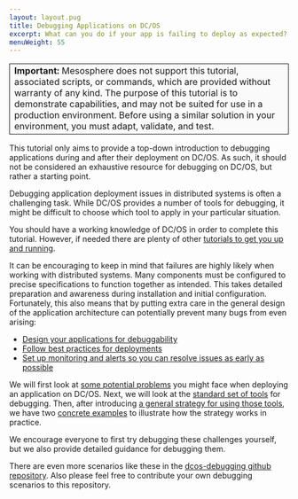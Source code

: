 ```yaml
---
layout: layout.pug
title: Debugging Applications on DC/OS
excerpt: What can you do if your app is failing to deploy as expected?
menuWeight: 55
---
```


<!-- i. Support Disclaimer -->

<table class="table" bgcolor="#FAFAFA"> <tr> <td style="border-left: thin solid; border-top: thin solid; border-bottom: thin solid;border-right: thin solid;"><b>Important:</b> Mesosphere does not support this tutorial, associated scripts, or commands, which are provided without warranty of any kind. The purpose of this tutorial is to demonstrate capabilities, and may not be suited for use in a production environment. Before using a similar solution in your environment, you must adapt, validate, and test.</td> </tr> </table>

<!-- ii. Intro/Set Expectations for this Tutorial -->

This tutorial only aims to provide a top-down introduction to debugging applications during and after their deployment on DC/OS. As such, it should not be considered an exhaustive resource for debugging on DC/OS, but rather a starting point.

Debugging application deployment issues in distributed systems is often a challenging task. While DC/OS provides a number of tools for debugging, it might be difficult to choose which tool to apply in your particular situation.

You should have a working knowledge of DC/OS in order to complete this tutorial. However, if needed there are plenty of other [tutorials to get you up and running](/1.11/tutorials/).

It can be encouraging to keep in mind that failures are highly likely when working with distributed systems. Many components must be configured to precise specifications to function together as intended. This takes detailed  preparation and awareness during installation and initial configuration. Fortunately, this also means that by putting extra care in the general design of the application architecture can potentially prevent many bugs from even arising:

- [Design your applications for debuggability](https://schd.ws/hosted_files/mesosconeu17/a6/MesosCon%20EU%202017%20University%20Slides.pdf)
- [Follow best practices for deployments](https://mesosphere.com/blog/improving-your-deployments/)
- [Set up monitoring and alerts so you can resolve issues as early as possible](https://docs.mesosphere.com/1.10/cli/command-reference/dcos-node/dcos-node-diagnostics/)

We will first look at [some potential problems](/1.11/tutorials/dcos-debug/problems/) you might face when deploying an application on DC/OS. Next, we will look at the [standard set of tools](/1.11/tutorials/dcos-debug/tools/) for debugging. Then, after introducing [a general strategy for using those tools](/1.11/tutorials/dcos-debug/gen-strat/), we have two [concrete examples](/1.11/tutorials/dcos-debug/scenarios/) to illustrate how the strategy works in practice.

We encourage everyone to first try debugging these challenges yourself, but we also provide detailed guidance for debugging them.

There are even more scenarios like these in the [dcos-debugging github repository](https://github.com/dcos-labs/dcos-debugging/tree/master/1.10/). Also please feel free to contribute your own debugging scenarios to this repository.
